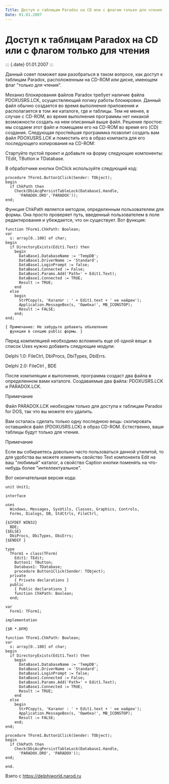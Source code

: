 ```yaml
---
Title: Доступ к таблицам Paradox на CD или c флагом только для чтения
Date: 01.01.2007
---
```



Доступ к таблицам Paradox на CD или c флагом только для чтения
==============================================================

::: {.date}
01.01.2007
:::

Данный совет поможет вам разобраться в таком вопросе, как доступ к
таблицам Paradox, расположенным на CD-ROM или диске, имеющем флаг
\"только для чтения\".

Механиз блокирования файлов Paradox требует наличие файла PDOXUSRS.LCK,
осуществляющий логику работы блокировки. Данный файл обычно создается во
время выполнения приложения и располагается в том же каталоге, где и
таблицы. Тем не менее, в случае с CD-ROM, во время выполнения программы
нет никакой возможности создать на нем описанный выше файл. Решение
простое: мы создаем этот файл и помещаем его на CD-ROM во время его (CD)
создания. Следующая простейшая программка позволит создать вам файл
PDOXUSRS.LCK и поместить его в образ компакта для его последующего
копирования на CD-ROM:

Стартуйте пустой проект и добавьте на форму следующие компоненты: TEdit,
TButton и TDatabase.

В обработчике кнопки OnClick используйте следующий код:

    procedure TForm1.Button1Click(Sender: TObject);
    begin
      if ChkPath then
        Check(DbiAcqPersistTableLock(Database1.Handle,
          'PARADOX.DRO','PARADOX'));
    end;

Функция ChkPath является методом, определенным пользователем для формы.
Она просто проверяет путь, введенный пользователем в поле редактирования
и убеждается, что он существует. Вот функция:

    function TForm1.ChkPath: Boolean;
    var
      s: array[0..100] of char;
    begin
      if DirectoryExists(Edit1.Text) then
        begin
          DataBase1.DatabaseName := 'TempDB';
          DataBase1.DriverName := 'Standard';
          DataBase1.LoginPrompt := false;
          DataBase1.Connected := False;
          DataBase1.Params.Add('Path=' + Edit1.Text);
          DataBase1.Connected := TRUE;
          Result := TRUE;
        end
      else
        begin
          StrPCopy(s, 'Каталог : ' + Edit1.text + ' не найден');
          Application.MessageBox(s, 'Ошибка!', MB_ICONSTOP);
          Result := FALSE;
        end;
    end;
     
    { Примечание: Не забудьте добавить объявление
      функции в секцию public формы. }

Перед компиляцией необходимо вспомнить еще об одной вещи: в список Uses
нужно добавить следующие модули:

Delphi 1.0: FileCtrl, DbiProcs, DbiTypes, DbiErrs.

Delphi 2.0: FileCtrl , BDE

После компиляции и выполнения, программа создаст два файла в
определенном вами каталоге. Создаваемые два файла: PDOXUSRS.LCK и
PARADOX.LCK.

Примечание

Файл PARADOX.LCK необходим только для доступа к таблицам Paradox for
DOS, так что вы можете его удалить.

Вам осталась сделать только одну последнюю вещь: скопировать оставшийся
файл (PDOXUSRS.LCK) в образ CD-ROM. Естественно, ваши таблицы будут
только для чтения.

Примечание

Если вы собираетесь довольно часто пользоваться данной утилитой, то для
удобства вы можете изменить свойство Text компонента Edit на ваш
\"любимый\" каталог, а свойство Caption кнопки поменять на что-нибудь
более \"интеллектуальное\".

Вот окончательная версия кода:

    unit Unit1;
     
    interface
     
    uses
      Windows, Messages, SysUtils, Classes, Graphics, Controls,
      Forms, Dialogs, DB, StdCtrls, FileCtrl,
     
    {$IFDEF WIN32}
      BDE;
    {$ELSE}
      DbiProcs, DbiTypes, DbiErrs;
    {$ENDIF }
     
    type
      TForm1 = class(TForm)
        Edit1: TEdit;
        Button1: TButton;
        Database1: TDatabase;
        procedure Button1Click(Sender: TObject);
      private
        { Private declarations }
      public
        { Public declarations }
        function ChkPath: Boolean;
      end;
     
    var
      Form1: TForm1;
     
    implementation
     
    {$R *.DFM}
     
    function TForm1.ChkPath: Boolean;
    var
      s: array[0..100] of char;
    begin
      if DirectoryExists(Edit1.Text) then
        begin
          DataBase1.DatabaseName := 'TempDB';
          DataBase1.DriverName := 'Standard';
          DataBase1.LoginPrompt := false;
          DataBase1.Connected := False;
          DataBase1.Params.Add('Path=' + Edit1.Text);
          DataBase1.Connected := TRUE;
          Result := TRUE;
        end
      else
        begin
          StrPCopy(s, 'Каталог : ' + Edit1.text + ' не найден');
          Application.MessageBox(s, 'Ошибка!', MB_ICONSTOP);
          Result := FALSE;
        end;
    end;
     
    procedure TForm1.Button1Click(Sender: TObject);
    begin
      if ChkPath then
        Check(DbiAcqPersistTableLock(Database1.Handle,
          'PARADOX.DRO', 'PARADOX'));
    end;
     
    end.

Взято с <https://delphiworld.narod.ru>
